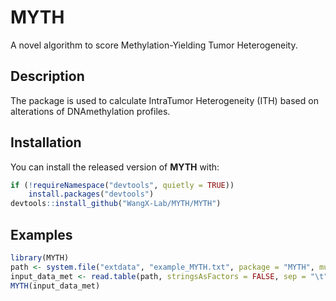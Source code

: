 # MYTH
A novel algorithm to score Methylation-Yielding Tumor Heterogeneity.

## Description
The package is used to calculate IntraTumor Heterogeneity (ITH) based on alterations of DNAmethylation profiles.

## Installation
You can install the released version of **MYTH** with:
```r
if (!requireNamespace("devtools", quietly = TRUE))
    install.packages("devtools")
devtools::install_github("WangX-Lab/MYTH/MYTH")
```

## Examples
```r
library(MYTH)
path <- system.file("extdata", "example_MYTH.txt", package = "MYTH", mustWork = TRUE)
input_data_met <- read.table(path, stringsAsFactors = FALSE, sep = "\t", header = TRUE, quote = "", row.names = 1)
MYTH(input_data_met)
```

